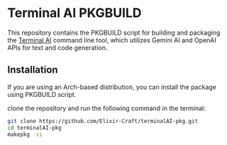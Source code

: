 # Terminal AI PKGBUILD


This repository contains the PKGBUILD script for building and packaging the [Terminal AI](https://github.com/Elixir-Craft/terminalAI)
 command line tool, which utilizes Gemini AI and OpenAI APIs for text and code generation.



## Installation

If you are using an Arch-based distribution, you can install the package using PKGBUILD script.

clone the repository and run the following command in the terminal:


```bash
git clone https://github.com/Elixir-Craft/terminalAI-pkg.git
cd terminalAI-pkg
makepkg -si
```



